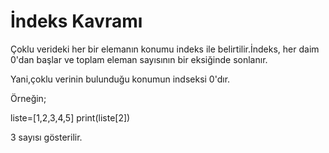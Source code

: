 # İndeks Kavramı
Çoklu verideki her bir elemanın konumu indeks ile belirtilir.İndeks, her daim 0'dan başlar ve toplam eleman sayısının bir eksiğinde sonlanır.

Yani,çoklu verinin bulunduğu konumun indseksi 0'dır.

Örneğin;

liste=[1,2,3,4,5]
print(liste[2])

3 sayısı gösterilir.
